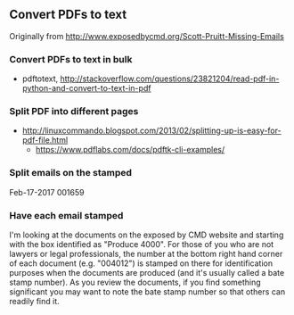 ## Convert PDFs to text

Originally from http://www.exposedbycmd.org/Scott-Pruitt-Missing-Emails 


### Convert PDFs to text in bulk

* pdftotext, http://stackoverflow.com/questions/23821204/read-pdf-in-python-and-convert-to-text-in-pdf 


### Split PDF into different pages

* http://linuxcommando.blogspot.com/2013/02/splitting-up-is-easy-for-pdf-file.html
    * https://www.pdflabs.com/docs/pdftk-cli-examples/


### Split emails on the stamped

Feb-17-2017 001659


### Have each email stamped

I'm looking at the documents on the exposed by CMD website and starting with the box identified as "Produce 4000".  For those of you who are not lawyers or legal professionals, the number at the bottom right hand corner of each document (e.g. "004012") is stamped on there for identification purposes when the documents are produced (and it's usually called a bate stamp number).  As you review the documents, if you find something significant you may want to note the bate stamp number so that others can readily find it.